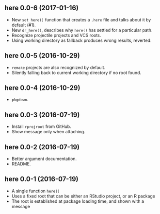 ## here 0.0-6 (2017-01-16)

- New `set_here()` function that creates a `.here` file and talks about it by default (#1).
- New `dr_here()`, describes why `here()` has settled for a particular path.
- Recognize projectile projects and VCS roots.
- Using working directory as fallback produces wrong results, reverted.


## here 0.0-5 (2016-10-29)

- `remake` projects are also recognized by default.
- Silently falling back to current working directory if no root found.


## here 0.0-4 (2016-10-29)

- `pkgdown`.


## here 0.0-3 (2016-07-19)

- Install `rprojroot` from GitHub.
- Show message only when attaching.


## here 0.0-2 (2016-07-19)

- Better argument documentation.
- README.


## here 0.0-1 (2016-07-19)

- A single function `here()`
- Uses a fixed root that can be either an RStudio project, or an R package
- The root is established at package loading time, and shown with a message
